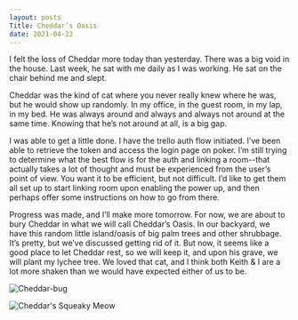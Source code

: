 ```yaml
---
layout: posts
Title: Cheddar’s Oasis
date: 2021-04-22
---
```


I felt the loss of Cheddar more today than yesterday.  There was a big void in the house.  Last week, he sat with me daily as I was working.  He sat on the chair behind me and slept.  

Cheddar was the kind of cat where you never really knew where he was, but he would show up randomly.  In my office, in the guest room, in my lap, in my bed.  He was always around and always and always not around at the same time.  Knowing that he’s not around at all, is a big gap.  

I was able to get a little done.  I have the trello auth flow initiated.  I’ve been able to retrieve the token and access the login page on poker.  I’m still trying to determine what the best flow is for the auth and linking a room--that actually takes a lot of thought and must be experienced from the user’s point of view.  You want it to be efficient, but not difficult.  I’d like to get them all set up to start linking room upon enabling the power up, and then perhaps offer some instructions on how to go from there.  

Progress was made, and I’ll make more tomorrow.  For now, we are about to bury Cheddar in what we will call Cheddar’s Oasis.  In our backyard, we have this random little island/oasis of big palm trees and other shrubbage.  It’s pretty, but we’ve discussed getting rid of it.  But now, it seems like a good place to let Cheddar rest, so we will keep it, and upon his grave, we will plant my lychee tree.  We loved that cat, and I think both Keith & I are a lot more shaken than we would have expected either of us to be.


![Cheddar-bug](https://maniginam.github.io/blog/pics&vids/CheddarBug.JPG#thumbnail)

![Cheddar's Squeaky Meow](https://maniginam.github.io/blog/pics&vids/CheddarMeow.JPG#thumbnail)